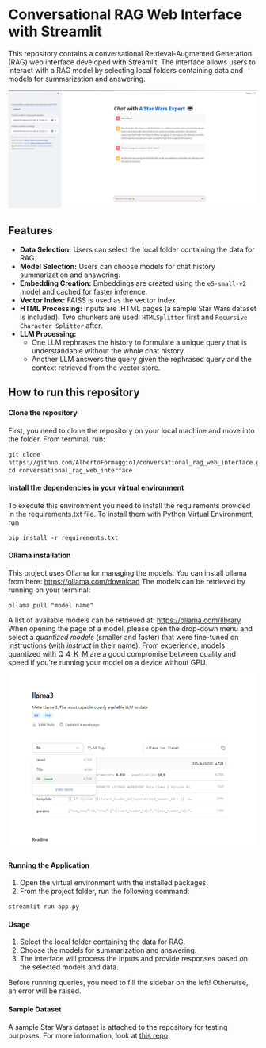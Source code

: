 # Conversational RAG Web Interface with Streamlit

This repository contains a conversational Retrieval-Augmented Generation (RAG) web interface developed with Streamlit. The interface allows users to interact with a RAG model by selecting local folders containing data and models for summarization and answering.

<p style="center">
  <img src="./assets/web_interface.png" alt="Web Interface of a RAG application">
</p>

## Features

- **Data Selection:** Users can select the local folder containing the data for RAG.
- **Model Selection:** Users can choose models for chat history summarization and answering.
- **Embedding Creation:** Embeddings are created using the `e5-small-v2` model and cached for faster inference.
- **Vector Index:** FAISS is used as the vector index.
- **HTML Processing:** Inputs are .HTML pages (a sample Star Wars dataset is included). Two chunkers are used: `HTMLSplitter` first and `Recursive Character Splitter` after.
- **LLM Processing:** 
  - One LLM rephrases the history to formulate a unique query that is understandable without the whole chat history.
  - Another LLM answers the query given the rephrased query and the context retrieved from the vector store.

## How to run this repository

#### Clone the repository
First, you need to clone the repository on your local machine and move into the folder.
From terminal, run:
```
git clone https://github.com/AlbertoFormaggio1/conversational_rag_web_interface.git
cd conversational_rag_web_interface
```
#### Install the dependencies in your virtual environment
To execute this environment you need to install the requirements provided in the requirements.txt file.
To install them with Python Virtual Environment, run 
```
pip install -r requirements.txt
```

#### Ollama installation
This project uses Ollama for managing the models.
You can install ollama from here: https://ollama.com/download
The models can be retrieved by running on your terminal:
```
ollama pull "model name"
```

A list of available models can be retrieved at:
https://ollama.com/library
When opening the page of a model, please open the drop-down menu and select a *quantized models* (smaller and faster) that were fine-tuned on instructions (with *instruct* in their name).
From experience, models quantized with Q_4_K_M are a good compromise between quality and speed if you're running your model on a device without GPU.

<p style="center">
  <img src="./assets/ollama_model.png" alt="How to select a model with Ollama">
</p>

#### Running the Application
1. Open the virtual environment with the installed packages.
2. From the project folder, run the following command:
```
streamlit run app.py
```

#### Usage
1. Select the local folder containing the data for RAG.
2. Choose the models for summarization and answering.
3. The interface will process the inputs and provide responses based on the selected models and data.

Before running queries, you need to fill the sidebar on the left! Otherwise, an error will be raised.


#### Sample Dataset
A sample Star Wars dataset is attached to the repository for testing purposes. For more information, look at [this repo](https://github.com/AlbertoFormaggio1/star_wars_unstructured_dataset).
